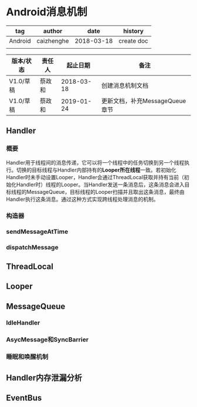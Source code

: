 # Android消息机制

| tag     | author     | date       | history    |
| ------- | ---------- | ---------- | ---------- |
| Android | caizhenghe | 2018-03-18 | create doc |
|         |            |            |            |

| 版本/状态 | 责任人 | 起止日期   | 备注                           |
| --------- | ------ | ---------- | ------------------------------ |
| V1.0/草稿 | 蔡政和 | 2018-03-18 | 创建消息机制文档               |
| V1.0/草稿 | 蔡政和 | 2019-01-24 | 更新文档，补充MessageQueue章节 |

## Handler

### 概要

Handler用于线程间的消息传递，它可以将一个线程中的任务切换到另一个线程执行。切换的目标线程与Handler内部持有的**Looper所在线程**一致。若初始化Handler时未手动设置Looper，Handler会通过ThreadLocal获取并持有当前（初始化Handler时）线程的Looper。当Handler发送一条消息后，这条消息会进入目标线程的MessageQueue，目标线程的Looper扫描并且取出这条消息，最终由Handler执行这条消息。通过这种方式实现跨线程处理消息的机制。



### 构造器

### sendMessageAtTime

### dispatchMessage

## ThreadLocal

## Looper

## MessageQueue

### IdleHandler

### AsycMessage和SyncBarrier

### 睡眠和唤醒机制

## Handler内存泄漏分析

## EventBus